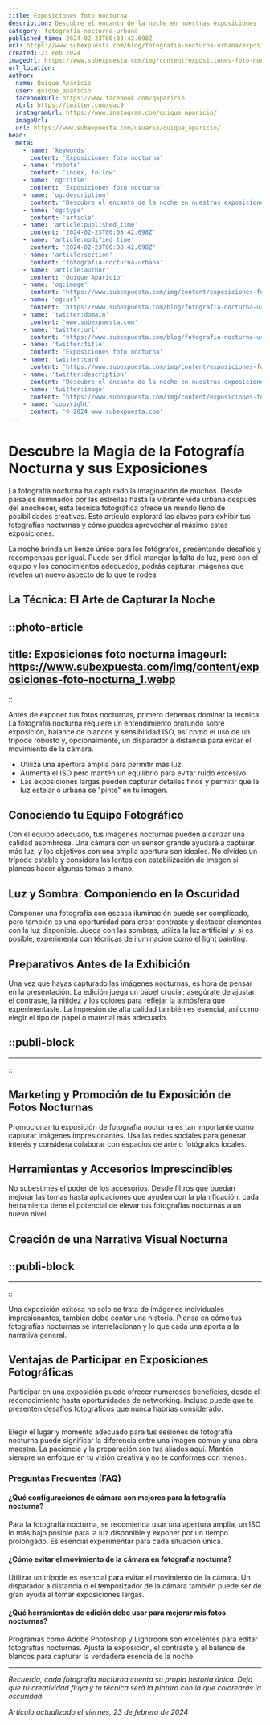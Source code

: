 ```yaml
---
title: Exposiciones foto nocturna
description: Descubre el encanto de la noche en nuestras exposiciones fotográficas. Arte y técnica se unen para capturar la belleza nocturna.
category: fotografia-nocturna-urbana
published_time: 2024-02-23T00:08:42.698Z
url: https://www.subexpuesta.com/blog/fotografia-nocturna-urbana/exposiciones-foto-nocturna
created: 23 Feb 2024
imageUrl: https://www.subexpuesta.com/img/content/exposiciones-foto-nocturna_1.webp
url_location:
author:
  name: Quique Aparicio
  user: quique_aparicio
  facebookUrl: https://www.facebook.com/qaparicio
  xUrl: https://twitter.com/eac9
  instagramUrl: https://www.instagram.com/quique_aparicio/
  imageUrl: 
  url: https://www.subexpuesta.com/usuario/quique_aparicio/
head:
  meta:
    - name: 'keywords'
      content: 'Exposiciones foto nocturna'
    - name: 'robots'
      content: 'index, follow'
    - name: 'og:title'
      content: 'Exposiciones foto nocturna'
    - name: 'og:description'
      content: 'Descubre el encanto de la noche en nuestras exposiciones fotográficas. Arte y técnica se unen para capturar la belleza nocturna.'
    - name: 'og:type'
      content: 'article'
    - name: 'article:published_time'
      content: '2024-02-23T00:08:42.698Z'
    - name: 'article:modified_time'
      content: '2024-02-23T00:08:42.698Z'
    - name: 'article:section'
      content: 'fotografia-nocturna-urbana'
    - name: 'article:author'
      content: 'Quique Aparicio'
    - name: 'og:image'
      content: 'https://www.subexpuesta.com/img/content/exposiciones-foto-nocturna_1.webp'
    - name: 'og:url'
      content: 'https://www.subexpuesta.com/blog/fotografia-nocturna-urbana/exposiciones-foto-nocturna'
    - name: 'twitter:domain'
      content: 'www.subexpuesta.com'
    - name: 'twitter:url'
      content: 'https://www.subexpuesta.com/blog/fotografia-nocturna-urbana/exposiciones-foto-nocturna'
    - name: 'twitter:title'
      content: 'Exposiciones foto nocturna'
    - name: 'twitter:card'
      content: 'https://www.subexpuesta.com/img/content/exposiciones-foto-nocturna_1.webp'
    - name: 'twitter:description'
      content: 'Descubre el encanto de la noche en nuestras exposiciones fotográficas. Arte y técnica se unen para capturar la belleza nocturna.'
    - name: 'twitter:image'
      content: 'https://www.subexpuesta.com/img/content/exposiciones-foto-nocturna_1.webp'
    - name: 'copyright'
      content: '© 2024 www.subexpuesta.com'
---
```

# Descubre la Magia de la Fotografía Nocturna y sus Exposiciones

La fotografía nocturna ha capturado la imaginación de muchos. Desde paisajes iluminados por las estrellas hasta la vibrante vida urbana después del anochecer, esta técnica fotográfica ofrece un mundo lleno de posibilidades creativas. Este artículo explorará las claves para exhibir tus fotografías nocturnas y cómo puedes aprovechar al máximo estas exposiciones.

La noche brinda un lienzo único para los fotógrafos, presentando desafíos y recompensas por igual. Puede ser difícil manejar la falta de luz, pero con el equipo y los conocimientos adecuados, podrás capturar imágenes que revelen un nuevo aspecto de lo que te rodea.

## La Técnica: El Arte de Capturar la Noche


::photo-article
---
title: Exposiciones foto nocturna
imageurl: https://www.subexpuesta.com/img/content/exposiciones-foto-nocturna_1.webp
---
::



Antes de exponer tus fotos nocturnas, primero debemos dominar la técnica. La fotografía nocturna requiere un entendimiento profundo sobre exposición, balance de blancos y sensibilidad ISO, así como el uso de un trípode robusto y, opcionalmente, un disparador a distancia para evitar el movimiento de la cámara.

- Utiliza una apertura amplia para permitir más luz.
- Aumenta el ISO pero mantén un equilibrio para evitar ruido excesivo.
- Las exposiciones largas pueden capturar detalles finos y permitir que la luz estelar o urbana se "pinte" en tu imagen.

## Conociendo tu Equipo Fotográfico

Con el equipo adecuado, tus imágenes nocturnas pueden alcanzar una calidad asombrosa. Una cámara con un sensor grande ayudará a capturar más luz, y los objetivos con una amplia apertura son ideales. No olvides un trípode estable y considera las lentes con estabilización de imagen si planeas hacer algunas tomas a mano.

## Luz y Sombra: Componiendo en la Oscuridad

Componer una fotografía con escasa iluminación puede ser complicado, pero también es una oportunidad para crear contraste y destacar elementos con la luz disponible. Juega con las sombras, utiliza la luz artificial y, si es posible, experimenta con técnicas de iluminación como el light painting.

## Preparativos Antes de la Exhibición

Una vez que hayas capturado las imágenes nocturnas, es hora de pensar en la presentación. La edición juega un papel crucial; asegúrate de ajustar el contraste, la nitidez y los colores para reflejar la atmósfera que experimentaste. La impresión de alta calidad también es esencial, así como elegir el tipo de papel o material más adecuado.


  ::publi-block
  ---
  ---
  ::
  
  

## Marketing y Promoción de tu Exposición de Fotos Nocturnas

Promocionar tu exposición de fotografía nocturna es tan importante como capturar imágenes impresionantes. Usa las redes sociales para generar interés y considera colaborar con espacios de arte o fotógrafos locales.

## Herramientas y Accesorios Imprescindibles

No subestimes el poder de los accesorios. Desde filtros que puedan mejorar las tomas hasta aplicaciones que ayuden con la planificación, cada herramienta tiene el potencial de elevar tus fotografías nocturnas a un nuevo nivel.

## Creación de una Narrativa Visual Nocturna


  ::publi-block
  ---
  ---
  ::
  
  

Una exposición exitosa no solo se trata de imágenes individuales impresionantes, también debe contar una historia. Piensa en cómo tus fotografías nocturnas se interrelacionan y lo que cada una aporta a la narrativa general.

## Ventajas de Participar en Exposiciones Fotográficas

Participar en una exposición puede ofrecer numerosos beneficios, desde el reconocimiento hasta oportunidades de networking. Incluso puede que te presenten desafíos fotográficos que nunca habrías considerado.

---

Elegir el lugar y momento adecuado para tus sesiones de fotografía nocturna puede significar la diferencia entre una imagen común y una obra maestra. La paciencia y la preparación son tus aliados aquí. Mantén siempre un enfoque en tu visión creativa y no te conformes con menos.

### Preguntas Frecuentes (FAQ)

#### ¿Qué configuraciones de cámara son mejores para la fotografía nocturna?
Para la fotografía nocturna, se recomienda usar una apertura amplia, un ISO lo más bajo posible para la luz disponible y exponer por un tiempo prolongado. Es esencial experimentar para cada situación única.

#### ¿Cómo evitar el movimiento de la cámara en fotografía nocturna?
Utilizar un trípode es esencial para evitar el movimiento de la cámara. Un disparador a distancia o el temporizador de la cámara también puede ser de gran ayuda al tomar exposiciones largas.

#### ¿Qué herramientas de edición debo usar para mejorar mis fotos nocturnas?
Programas como Adobe Photoshop y Lightroom son excelentes para editar fotografías nocturnas. Ajusta la exposición, el contraste y el balance de blancos para capturar la verdadera esencia de la noche.

---

*Recuerda, cada fotografía nocturna cuenta su propia historia única. Deja que tu creatividad fluya y tu técnica será la pintura con la que colorearás la oscuridad.*

_Artículo actualizado el viernes, 23 de febrero de 2024_